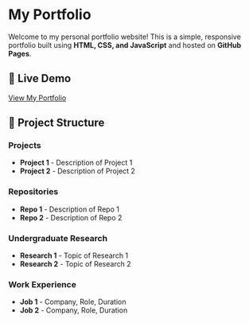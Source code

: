 # My Portfolio

Welcome to my personal portfolio website! This is a simple, responsive portfolio built using **HTML, CSS, and JavaScript** and hosted on **GitHub Pages**.

## 🚀 Live Demo
[View My Portfolio](https://keyonkaboly.github.io/my_portfolio/)

## 📁 Project Structure

### Projects
- **Project 1** - Description of Project 1
- **Project 2** - Description of Project 2

### Repositories
- **Repo 1** - Description of Repo 1
- **Repo 2** - Description of Repo 2

### Undergraduate Research
- **Research 1** - Topic of Research 1
- **Research 2** - Topic of Research 2

### Work Experience
- **Job 1** - Company, Role, Duration
- **Job 2** - Company, Role, Duration
